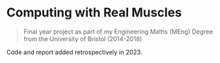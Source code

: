 # Computing with Real Muscles

> Final year project as part of my Engineering Maths (MEng) Degree from the University of Bristol (2014-2018)

Code and report added retrospectively in 2023.